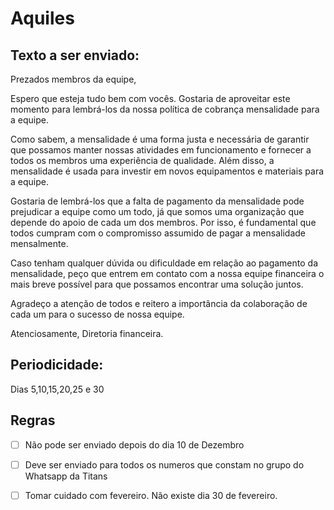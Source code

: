# Aquiles


## Texto a ser enviado:

Prezados membros da equipe,

Espero que esteja tudo bem com vocês. Gostaria de aproveitar este momento para lembrá-los da nossa política de cobrança mensalidade para a equipe.

Como sabem, a mensalidade é uma forma justa e necessária de garantir que possamos manter nossas atividades em funcionamento e fornecer a todos os membros uma experiência de qualidade. Além disso, a mensalidade é usada para investir em novos equipamentos e materiais para a equipe.

Gostaria de lembrá-los que a falta de pagamento da mensalidade pode prejudicar a equipe como um todo, já que somos uma organização que depende do apoio de cada um dos membros. Por isso, é fundamental que todos cumpram com o compromisso assumido de pagar a mensalidade mensalmente.

Caso tenham qualquer dúvida ou dificuldade em relação ao pagamento da mensalidade, peço que entrem em contato com a nossa equipe financeira o mais breve possível para que possamos encontrar uma solução juntos.

Agradeço a atenção de todos e reitero a importância da colaboração de cada um para o sucesso de nossa equipe.

Atenciosamente,
Diretoria financeira.

## Periodicidade:
Dias 5,10,15,20,25 e 30

## Regras
-[ ] Não pode ser enviado depois do dia 10 de Dezembro

-[ ] Deve ser enviado para todos os numeros que constam no grupo do Whatsapp da Titans

-[ ] Tomar cuidado com fevereiro. Não existe dia 30 de fevereiro.

